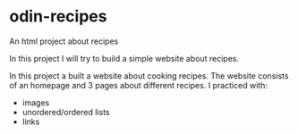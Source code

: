 # odin-recipes
An html project about recipes

In this project I will try to build a simple website
about recipes.

In this project a built a website about cooking recipes.
The website consists of an homepage and 3 pages about different recipes.
I practiced with:
- images
- unordered/ordered lists
- links